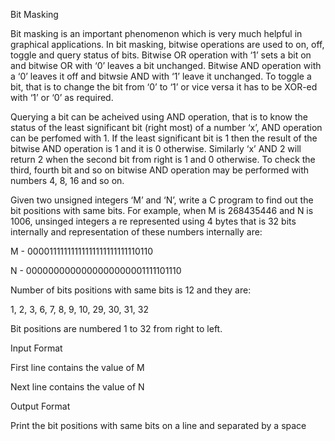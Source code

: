 Bit Masking

Bit masking is an important phenomenon which is very much helpful in graphical applications. In bit masking, bitwise operations are used to on, off, toggle and query status of bits. Bitwise OR operation with ‘1’ sets a bit on and bitwise OR with ‘0’ leaves a bit unchanged. Bitwise AND operation with a ‘0’ leaves it off and bitwsie AND with ‘1’ leave it unchanged. To toggle a bit, that is to change the bit from ‘0’ to ‘1’ or vice versa it has to be XOR-ed with ‘1’ or ‘0’ as required.

Querying a bit can be acheived using AND operation, that is to know the status of the least significant bit (right most) of a number ‘x’, AND operation can be perfomed with 1. If the least significant bit is 1 then the result of the bitwise AND operation is 1 and it is 0 otherwise. Similarly ‘x’ AND 2 will return 2 when the second bit from right is 1 and 0 otherwise. To check the third, fourth bit and so on bitwise AND operation may be performed with numbers 4, 8, 16 and so on.

Given two unsigned integers ‘M’ and ‘N’, write a C program to find out the bit positions with same bits. For example, when M is 268435446 and N is 1006, unsinged integers a re represented using 4 bytes that is 32 bits internally and representation of these numbers internally are:

M - 00001111111111111111111111110110

N - 0000000000000000000001111101110

Number of bits positions with same bits is 12 and they are:

1, 2, 3, 6, 7, 8, 9, 10, 29, 30, 31, 32

Bit positions are numbered 1 to 32 from right to left.

Input Format

First line contains the value of M

Next line contains the value of N

Output Format

Print the bit positions with same bits on a line and separated by a space
